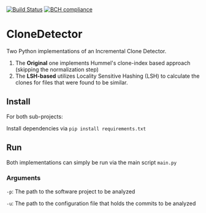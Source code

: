 [![Build Status](https://travis-ci.com/agamvrinos/CloneDetector.svg?token=xNKvEzh6d3zxdYfRyEWC&branch=master)](https://travis-ci.com/agamvrinos/CloneDetector)
[![BCH compliance](https://bettercodehub.com/edge/badge/agamvrinos/CloneDetector?branch=master)](https://bettercodehub.com/)

# CloneDetector

Two Python implementations of an Incremental Clone Detector. 

1. The **Original** one implements Hummel's clone-index based approach (skipping the normalization step)
2. The **LSH-based** utilizes Locality Sensitive Hashing (LSH) to calculate the clones for files that were found to be similar.

## Install

For both sub-projects:

Install dependencies via `pip install requirements.txt`

## Run

Both implementations can simply be run via the main script `main.py`

### Arguments 

`-p`: The path to the software project to be analyzed

`-u`: The path to the configuration file that holds the commits to be analyzed